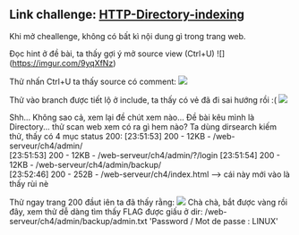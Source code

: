 ## Link challenge: [HTTP-Directory-indexing](https://www.root-me.org/en/Challenges/Web-Server/HTTP-Directory-indexing)

Khi mở cheallenge, không có bất kì nội dung gì trong trang web.

Đọc hint ở đề bài, ta thấy gợi ý mở source view (Ctrl+U)
![] (https://imgur.com/9yqXfNz)

Thử nhấn Ctrl+U ta thấy source có comment:
<img src="https://imgur.com/vUEkySg">

Thử vào branch được tiết lộ ở include, ta thấy có vẻ đã đi sai hướng rồi :(
<img src="https://imgur.com/lFice5m">

Shh... Không sao cả, xem lại đề chút xem nào... Đề bài kêu mình là Directory... thử scan web xem có ra gì hem nào?
Ta dùng dirsearch kiếm thử, thấy có 4 mục status 200:
[23:51:53] 200 -   12KB - /web-serveur/ch4/admin/                           
[23:51:53] 200 -   12KB - /web-serveur/ch4/admin/?/login
[23:51:54] 200 -   12KB - /web-serveur/ch4/admin/backup/                                  
[23:52:46] 200 -  252B  - /web-serveur/ch4/index.html  --> cái này mới vào là thấy rùi nè

Thử ngay trang 200 đầut iên ta đã thấy rằng:
<img src="https://imgur.com/yrJQ3KB">
Chà chà, bắt được vàng rồi đây, xem thử dễ dàng tìm thấy FLAG được giấu ở dir: /web-serveur/ch4/admin/backup/admin.txt
'Password / Mot de passe : LINUX'

